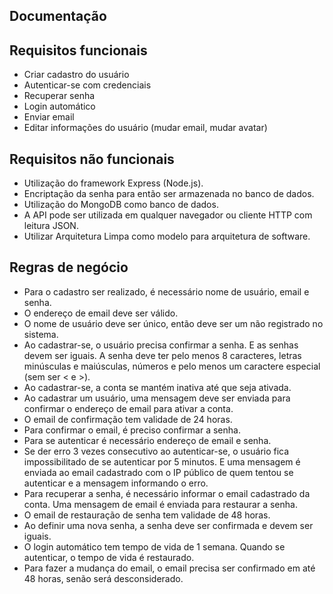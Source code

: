 ## Documentação

## Requisitos funcionais
 + Criar cadastro do usuário
 + Autenticar-se com credenciais
 + Recuperar senha
 + Login automático
 + Enviar email
 + Editar informações do usuário (mudar email, mudar avatar)

## Requisitos não funcionais
 + Utilização do framework Express (Node.js).
 + Encriptação da senha para então ser armazenada no banco de dados.
 + Utilização do MongoDB como banco de dados.
 + A API pode ser utilizada em qualquer navegador ou cliente HTTP com leitura JSON.
 + Utilizar Arquitetura Limpa como modelo para arquitetura de software.

## Regras de negócio

 + Para o cadastro ser realizado, é necessário nome de usuário, email e senha.
 + O endereço de email deve ser válido.
 + O nome de usuário deve ser único, então deve ser um não registrado no sistema.
 + Ao cadastrar-se, o usuário precisa confirmar a senha. E as senhas devem ser iguais.
A senha deve ter pelo menos 8 caracteres, letras minúsculas e maiúsculas, números e pelo menos um caractere especial (sem ser < e >).
 + Ao cadastrar-se, a conta se mantém inativa até que seja ativada.
 + Ao cadastrar um usuário, uma mensagem deve ser enviada para confirmar o endereço de email para ativar a conta.
 + O email de confirmação tem validade de 24 horas.
 + Para confirmar o email, é preciso confirmar a senha.
 + Para se autenticar é necessário endereço de email e senha.
 + Se der erro 3 vezes consecutivo ao autenticar-se, o usuário fica impossibilitado de se autenticar por 5 minutos. E uma mensagem é enviada ao email cadastrado com o IP público de quem tentou se autenticar e a mensagem informando o erro.
 + Para recuperar a senha, é necessário informar o email cadastrado da conta. Uma mensagem de email é enviada para restaurar a senha.
 + O email de restauração de senha tem validade de 48 horas.
 + Ao definir uma nova senha, a senha deve ser confirmada e devem ser iguais.
 + O login automático tem tempo de vida de 1 semana. Quando se autenticar, o tempo de vida é restaurado.
 + Para fazer a mudança do email, o email precisa ser confirmado em até 48 horas, senão será desconsiderado.
